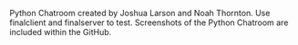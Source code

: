 Python Chatroom created by Joshua Larson and Noah Thornton.
Use finalclient and finalserver to test.
Screenshots of the Python Chatroom are included within the GitHub.
